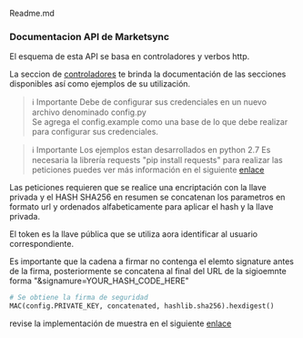 Readme.md

### Documentacion API de Marketsync

El esquema de esta API se basa en controladores y verbos http.

La seccion de [controladores](../../controllers) te brinda la documentación de las secciones disponibles así como ejemplos de su utilización.

>:information_source: Importante
>Debe de configurar sus credenciales en un nuevo archivo denominado config.py  
>Se agrega el config.example como una base de lo que debe realizar para configurar sus credenciales.


>:information_source: Importante
>Los ejemplos estan desarrollados en python 2.7
>Es necesaria la librería requests "pip install requests" para realizar las peticiones
>puedes ver más información en el siguiente [enlace](https://requests.readthedocs.io/en/master/)

Las peticiones requieren que se realice una encriptación con la llave privada y el HASH SHA256
en resumen se concatenan los parametros en formato url y ordenados alfabeticamente para aplicar el hash y la llave privada.

El token es la llave pública que se utiliza aora identificar al usuario correspondiente.

Es importante que la cadena a firmar no contenga el elemto signature antes de la firma, posteriormente se concatena al final del URL de la sigioemnte forma "&signamure=YOUR_HASH_CODE_HERE"

```python
# Se obtiene la firma de seguridad
MAC(config.PRIVATE_KEY, concatenated, hashlib.sha256).hexdigest()
```

revise la implementación de muestra en el siguiente [enlace](utils.py)



